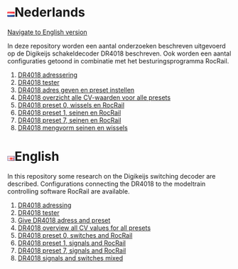 # ![Nederlandse vlag](../images/nl.gif)Nederlands

[Navigate to English version](#English)

In deze repository worden een aantal onderzoeken beschreven uitgevoerd op de Digikeijs schakeldecoder DR4018 beschreven. Ook worden een aantal configuraties getoond in combinatie met het besturingsprogramma RocRail.

1. [DR4018 adressering](/DR4018/DR4018_adressing/README.md)
2. [DR4018 tester](/DR4018/DR4018_tester/README.md)
3. [DR4018 adres geven en preset instellen](/DR4018/DR4018_programming/README.md)
4. [DR4018 overzicht alle CV-waarden voor alle presets](/DR4018/DR4018_overview/README.md)
5. [DR4018 preset 0, wissels en RocRail](/DR4018/Preset0/README.md)
6. [DR4018 preset 1, seinen en RocRail](/DR4018/Preset1/README.md)
7. [DR4018 preset 7, seinen en RocRail](/DR4018/Preset7/README.md)
8. [DR4018 mengvorm seinen en wissels](/DR4018/DR4018_mixedswitchsignals/README.md)


# ![English flag](../images/gb.gif)English

In this repository some research on the Digikeijs switching decoder are described. Configurations connecting the DR4018 to the modeltrain controlling software RocRail are available.

1. [DR4018 adressing](/DR4018/DR4018_adressing/README.md)
2. [DR4018 tester](/DR4018/DR4018_tester/README.md)
3. [Give DR4018 adress and preset](/DR4018/DR4018_programming/README.md)
4. [DR4018 overview all CV values for all presets](/DR4018/DR4018_overview/README.md)
5. [DR4018 preset 0, switches and RocRail](/DR4018/Preset0/README.md)
6. [DR4018 preset 1, signals and RocRail](/DR4018/Preset1/README.md)
7. [DR4018 preset 7, signals and RocRail](/DR4018/Preset7/README.md)
8. [DR4018 signals and switches mixed](/DR4018/DR4018_mixedswitchsignals/README.md)
